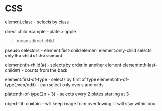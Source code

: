 # CSS

element.class - selects by class

direct child example - 
plate > apple
> means direct child

pseudo selectors -
element:first-child
element element:only-child selects only the child of the element

element:nth-child(#) - selects by order in another element
element:nth-last-child(#) - counts from the back

element:first-of-type - selects by first of type
element:nth-of-type(even/odd) - can select only evens and odds

plate:nth-of-type(2n + 3) - selects every 2 plates starting at 3

object-fit: contain - will keep image from overflowing. it will stay within box